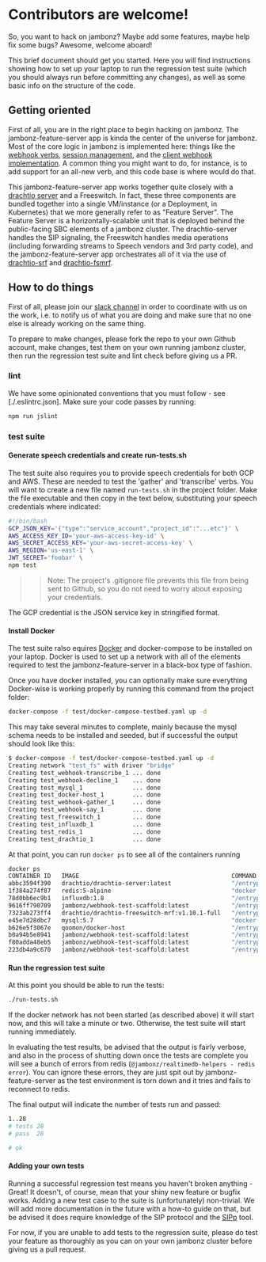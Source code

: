 # Contributors are welcome!

So, you want to hack on jambonz?  Maybe add some features, maybe help fix some bugs?  Awesome, welcome aboard! 

This brief document should get you started.  Here you will find instructions showing how to set up your laptop to run the regression test suite (which you should always run before committing any changes), as well as some basic info on the structure of the code.

## Getting oriented

First of all, you are in the right place to begin hacking on jambonz. The jambonz-feature-server app is kinda the center of the universe for jambonz.  Most of the core logic in jambonz is implemented here: things like the [webhook verbs](./lib/tasks), [session management](./lib/session), and the [client webhook implementation](./lib/utils/http-requestor.js). A common thing you might want to do, for instance, is to add support for an all-new verb, and this code base is where would do that.

This jambonz-feature-server app works together quite closely with a [drachtio server](https://github.com/drachtio/drachtio-server) and a Freeswitch.  In fact, these three components are bundled together into a single VM/instance (or a Deployment, in Kubernetes) that we more generally refer to as "Feature Server".  The Feature Server is a horizontally-scalable unit that is deployed behind the public-facing SBC elements of a jambonz cluster.  The drachtio-server handles the SIP signaling, the Freeswitch handles media operations (including forwarding streams to Speech vendors and 3rd party code), and the jambonz-feature-server app orchestrates all of it via the use of [drachtio-srf](https://github.com/drachtio/drachtio-srf) and [drachtio-fsmrf](https://github.com/drachtio/drachtio-fsmrf).

## How to do things

First of all, please join our [slack channel](https://joinslack.jambonz.org) in order to coordinate with us on the work, i.e. to notify us of what you are doing and make sure that no one else is already working on the same thing.

To prepare to make changes, please fork the repo to your own Github account, make changes, test them on your own running jambonz cluster, then run the regression test suite and lint check before giving us a PR.

### lint

We have some opinionated conventions that you must follow - see [./.eslintrc.json]. Make sure your code passes by running:

```bash
npm run jslint
```

### test suite

#### Generate speech credentials and create run-tests.sh

The test suite also requires you to provide speech credentials for both GCP and AWS.  These are needed to test the 'gather' and 'transcribe' verbs.  You will want to create a new file named `run-tests.sh` in the project folder. Make the file executable and then copy in the text below, substituting your speech credentials where indicated:

```bash
#!/bin/bash
GCP_JSON_KEY='{"type":"service_account","project_id":"...etc"}' \
AWS_ACCESS_KEY_ID='your-aws-access-key-id' \
AWS_SECRET_ACCESS_KEY='your-aws-secret-access-key' \
AWS_REGION='us-east-1' \
JWT_SECRET='foobar' \
npm test
```
>> Note: The project's .gitignore file prevents this file from being sent to Github, so you do not need to worry about exposing your credentials.

The GCP credential is the JSON service key in stringified format.

#### Install Docker

The test suite ralso equires [Docker](https://www.docker.com/) and docker-compose to be installed on your laptop.  Docker is used to set up a network with all of the elements required to test the jambonz-feature-server in a black-box type of fashion.

Once you have docker installed, you can optionally make sure everything Docker-wise is working properly by running this command from the project folder:

```bash
docker-compose -f test/docker-compose-testbed.yaml up -d
```

This may take several minutes to complete, mainly because the mysql schema needs to be installed and seeded, but if successful the output should look like this:

```bash
$ docker-compose -f test/docker-compose-testbed.yaml up -d
Creating network "test_fs" with driver "bridge"
Creating test_webhook-transcribe_1 ... done
Creating test_webhook-decline_1    ... done
Creating test_mysql_1              ... done
Creating test_docker-host_1        ... done
Creating test_webhook-gather_1     ... done
Creating test_webhook-say_1        ... done
Creating test_freeswitch_1         ... done
Creating test_influxdb_1           ... done
Creating test_redis_1              ... done
Creating test_drachtio_1           ... done
```

At that point, you can run `docker ps` to see all of the containers running

```bash
docker ps
CONTAINER ID   IMAGE                                           COMMAND                  CREATED              STATUS                   PORTS                               NAMES
abbc3594f390   drachtio/drachtio-server:latest                 "/entrypoint.sh drac…"   About a minute ago   Up About a minute        0.0.0.0:9060->9022/tcp              test_drachtio_1
1f384a274f87   redis:5-alpine                                  "docker-entrypoint.s…"   2 minutes ago        Up 2 minutes             0.0.0.0:16379->6379/tcp             test_redis_1
78d0bb6ec9b1   influxdb:1.8                                    "/entrypoint.sh infl…"   2 minutes ago        Up 2 minutes             0.0.0.0:8086->8086/tcp              test_influxdb_1
9616ff790709   jambonz/webhook-test-scaffold:latest            "/entrypoint.sh"         2 minutes ago        Up 2 minutes             0.0.0.0:3102->3000/tcp              test_webhook-gather_1
7323ab273ff4   drachtio/drachtio-freeswitch-mrf:v1.10.1-full   "/entrypoint.sh free…"   2 minutes ago        Up 2 minutes (healthy)   0.0.0.0:8022->8021/tcp              test_freeswitch_1
e45e7d28dbc7   mysql:5.7                                       "docker-entrypoint.s…"   2 minutes ago        Up 2 minutes (healthy)   33060/tcp, 0.0.0.0:3360->3306/tcp   test_mysql_1
b626e5f3067e   qoomon/docker-host                              "/entrypoint.sh"         2 minutes ago        Up 2 minutes                                                 test_docker-host_1
b0a94b5e8941   jambonz/webhook-test-scaffold:latest            "/entrypoint.sh"         2 minutes ago        Up 2 minutes             0.0.0.0:3101->3000/tcp              test_webhook-say_1
f80adda48eb5   jambonz/webhook-test-scaffold:latest            "/entrypoint.sh"         2 minutes ago        Up 2 minutes             0.0.0.0:3103->3000/tcp              test_webhook-transcribe_1
223db4a9c670   jambonz/webhook-test-scaffold:latest            "/entrypoint.sh"         2 minutes ago        Up 2 minutes             0.0.0.0:3100->3000/tcp              test_webhook-decline_1
```

#### Run the regression test suite

At this point you should be able to run the tests:

```bash
./run-tests.sh
```

If the docker network has not been started (as described above) it will start now, and this will take a minute or two.  Otherwise, the test suite will start running immediately.

In evaluating the test results, be advised that the output is fairly verbose, and also in the process of shutting down once the tests are complete you will see a bunch of errors from redis (`@jambonz/realtimedb-helpers - redis error`).  You can ignore these errors, they are just spit out by jambonz-feature-server as the test environment is torn down and it tries and fails to reconnect to redis.

The final output will indicate the number of tests run and passed:

```bash
1..28
# tests 28
# pass  28

# ok
```

#### Adding your own tests

Running a successful regression test means you haven't broken anything - Great!  It doesn't, of course, mean that your shiny new feature or bugfix works.  Adding a new test case to the suite is (unfortunately) non-trivial.  We will add more documentation in the future with a how-to guide on that, but be advised it does require knowledge of the SIP protocol and the [SIPp](http://sipp.sourceforge.net/doc/reference.html) tool.

For now, if you are unable to add tests to the regression suite, please do test your feature as thoroughly as you can on your own jambonz cluster before giving us a pull request.



